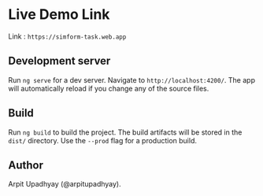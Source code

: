 # Live Demo Link

Link : `https://simform-task.web.app`

## Development server

Run `ng serve` for a dev server. Navigate to `http://localhost:4200/`. The app will automatically reload if you change any of the source files.

## Build

Run `ng build` to build the project. The build artifacts will be stored in the `dist/` directory. Use the `--prod` flag for a production build.

## Author

Arpit Upadhyay (@arpitupadhyay).
